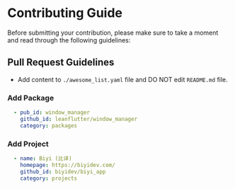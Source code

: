 # Contributing Guide

Before submitting your contribution, please make sure to take a moment and read through the following guidelines:

## Pull Request Guidelines

- Add content to `./awesome_list.yaml` file and DO NOT edit `README.md` file.

### Add Package

```yaml
  - pub_id: window_manager
    github_id: leanflutter/window_manager
    category: packages
```

### Add Project

```yaml
  - name: Biyi (比译)
    homepage: https://biyidev.com/
    github_id: biyidev/biyi_app
    category: projects
```
